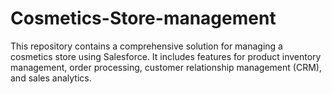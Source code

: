 # Cosmetics-Store-management
This repository contains a comprehensive solution for managing a cosmetics store using Salesforce. It includes features for product inventory management, order processing, customer relationship management (CRM), and sales analytics.
